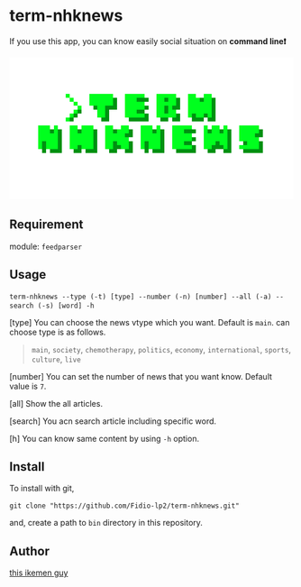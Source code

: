 # term-nhknews

If you use this app, you can know easily social situation on **command line❗️**

![icon](icon.png)

## Requirement

module:
`feedparser`

## Usage

```
term-nhknews --type (-t) [type] --number (-n) [number] --all (-a) --search (-s) [word] -h
```
[type]
You can choose the news vtype which you want. Default is `main`. can choose type is as follows.

> `main`, `society`, `chemotherapy`, `politics`, `economy`, `international`, `sports`, `culture`, `live`

[number]
You can set the number of news that you want know. Default value is `7`.

[all]
Show the all articles.

[search]
You acn search article including specific word.

[h]
You can know same content by using `-h` option.

## Install

To install with git,

```
git clone "https://github.com/Fidio-lp2/term-nhknews.git"
```

and, create a path to `bin` directory in this repository.

## Author

[this ikemen guy](https://github.com/Fidio-lp2)
